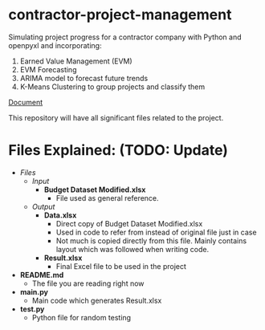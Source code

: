 # contractor-project-management
Simulating project progress for a contractor company with Python and openpyxl and incorporating:
1. Earned Value Management (EVM)
2. EVM Forecasting
3. ARIMA model to forecast future trends
4. K-Means Clustering to group projects and classify them

[Document](https://docs.google.com/document/d/1F3gdVz6H05FGF9EWCHSxroSorEmRNhGYcpC2DmMqhBk/edit?usp=sharing)

This repository will have all significant files related to the project.

# Files Explained: (TODO: Update)
* _Files_
    * _Input_
        * __Budget Dataset Modified.xlsx__
            * File used as general reference.
    * _Output_
        * __Data.xlsx__
            * Direct copy of Budget Dataset Modified.xlsx
            * Used in code to refer from instead of original file just in case
            * Not much is copied directly from this file. Mainly contains layout which was followed when writing code.
        * __Result.xlsx__
            * Final Excel file to be used in the project
* __README.md__
    * The file you are reading right now
* __main.py__
    * Main code which generates Result.xlsx
* __test.py__
    * Python file for random testing
